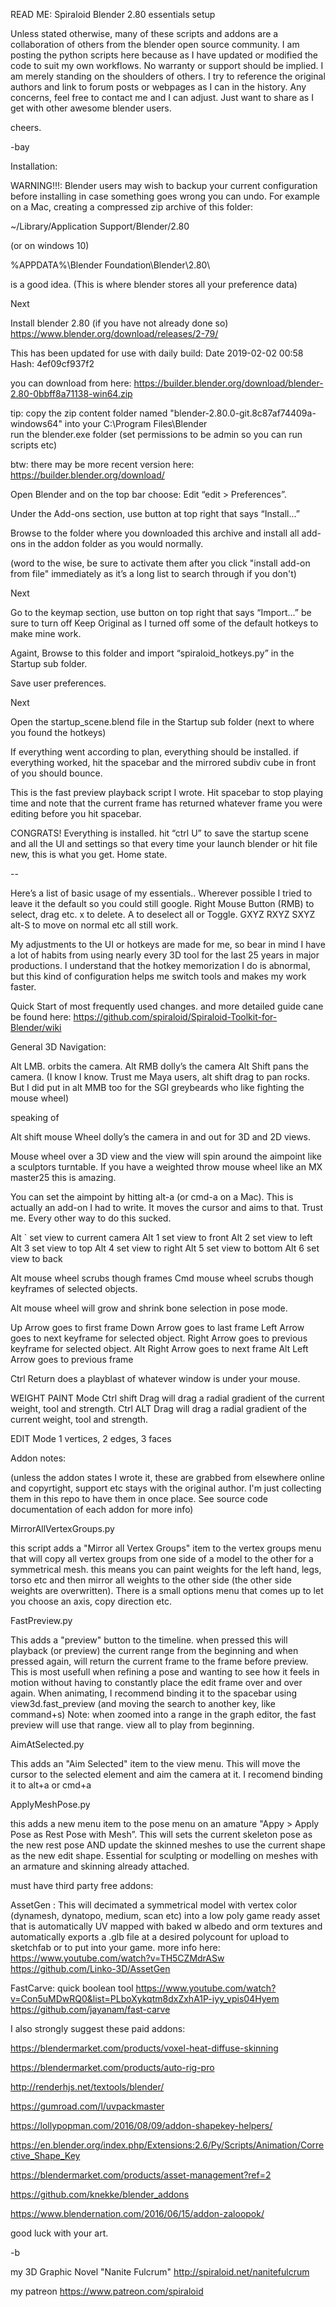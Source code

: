 READ ME: Spiraloid Blender 2.80 essentials setup

Unless stated otherwise, many of these scripts and addons are a collaboration of others from the blender open source community. 
I am posting the python scripts here because as I have updated or modified the code to suit my own workflows. 
No warranty or support should be implied. I am merely standing on the shoulders of others. 
I try to reference the original authors and link to forum posts or webpages as I can in the history. 
Any concerns, feel free to contact me and I can adjust. 
Just want to share as I get with other awesome blender users.

cheers.

-bay

Installation:

WARNING!!!: Blender users may wish to backup your current configuration before installing in case something goes wrong you can undo. For example on a Mac, creating a compressed zip archive of this folder:

~/Library/Application Support/Blender/2.80

(or on windows 10)

%APPDATA%\Blender Foundation\Blender\2.80\

is a good idea.
(This is where blender stores all your preference data)

Next

Install blender 2.80 (if you have not already done so) https://www.blender.org/download/releases/2-79/

This has been updated for use with daily build:
Date 2019-02-02 00:58
Hash: 4ef09cf937f2

you can download from here:
https://builder.blender.org/download/blender-2.80-0bbff8a71138-win64.zip

tip: copy the zip content folder named "blender-2.80.0-git.8c87af74409a-windows64" into your C:\Program Files\Blender\
run the blender.exe folder (set permissions to be admin so you can run scripts etc)

btw: there may be more recent version here:
https://builder.blender.org/download/

Open Blender and on the top bar choose: Edit “edit > Preferences”. 

Under the Add-ons section, use button at top right that says “Install...”

Browse to the folder where you downloaded this archive and install all add-ons in the addon folder as you would normally.

(word to the wise, be sure to activate them after you click "install add-on from file" immediately as it’s a long list to search through if you don't)

Next

Go to the keymap section, use button on top right that says “Import...”
be sure to turn off Keep Original as I turned off some of the default hotkeys to make mine work.

Againt, Browse to this folder and import “spiraloid_hotkeys.py” in the Startup sub folder.

Save user preferences.

Next

Open the startup_scene.blend file in the Startup sub folder (next to where you found the hotkeys)

If everything went according to plan, everything should be installed. if everything worked, hit the spacebar and the mirrored subdiv cube in front of you should bounce.

This is the fast preview playback script I wrote. Hit spacebar to stop playing time and note that the current frame has returned whatever frame you were editing before you hit spacebar.

CONGRATS! Everything is installed. hit “ctrl U” to save the startup scene and all the UI and settings so that every time your launch blender or hit file new, this is what you get. Home state.

--

Here’s a list of basic usage of my essentials.. Wherever possible I tried to leave it the default so you could still google. Right Mouse Button (RMB) to select, drag etc. x to delete. A to deselect all or Toggle. GXYZ RXYZ SXYZ alt-S to move on normal etc all still work.

My adjustments to the UI or hotkeys are made for me, so bear in mind I have a lot of habits from using nearly every 3D tool for the last 25 years in major productions. I understand that the hotkey memorization I do is abnormal, but this kind of configuration helps me switch tools and makes my work faster.

Quick Start of most frequently used changes. and more detailed guide cane be found here: https://github.com/spiraloid/Spiraloid-Toolkit-for-Blender/wiki

General 3D Navigation:

Alt LMB. orbits the camera. Alt RMB dolly’s the camera Alt Shift pans the camera. (I know I know. Trust me Maya users, alt shift drag to pan rocks. But I did put in alt MMB too for the SGI greybeards who like fighting the mouse wheel)

speaking of

Alt shift mouse Wheel dolly’s the camera in and out for 3D and 2D views.

Mouse wheel over a 3D view and the view will spin around the aimpoint like a sculptors turntable. If you have a weighted throw mouse wheel like an MX master25 this is amazing.

You can set the aimpoint by hitting alt-a (or cmd-a on a Mac). This is actually an add-on I had to write. It moves the cursor and aims to that. Trust me. Every other way to do this sucked.

Alt ` set view to current camera Alt 1 set view to front Alt 2 set view to left Alt 3 set view to top Alt 4 set view to right Alt 5 set view to bottom Alt 6 set view to back

Alt mouse wheel scrubs though frames Cmd mouse wheel scrubs though keyframes of selected objects.

Alt mouse wheel will grow and shrink bone selection in pose mode.


Up Arrow goes to first frame Down Arrow goes to last frame Left Arrow goes to next keyframe for selected object. Right Arrow goes to previous keyframe for selected object. Alt Right Arrow goes to next frame Alt Left Arrow goes to previous frame

Ctrl Return does a playblast of whatever window is under your mouse.

WEIGHT PAINT Mode Ctrl shift Drag will drag a radial gradient of the current weight, tool and strength. Ctrl ALT Drag will drag a radial gradient of the current weight, tool and strength.

EDIT Mode 1 vertices, 2 edges, 3 faces 

Addon notes:

(unless the addon states I wrote it, these are grabbed from elsewhere online and copyrtight, support etc stays with the original author. I'm just collecting them in this repo to have them in once place. See source code documentation of each addon for more info)

MirrorAllVertexGroups.py

this script adds a "Mirror all Vertex Groups" item to the vertex groups menu that will copy all vertex groups from one side of a model to the other for a symmetrical mesh. this means you can paint weights for the left hand, legs, torso etc and then mirror all weights to the other side (the other side weights are overwritten). There is a small options menu that comes up to let you choose an axis, copy direction etc.

FastPreview.py

This adds a "preview" button to the timeline. when pressed this will playback (or preview) the current range from the beginning and when pressed again, will return the current frame to the frame before preview. This is most usefull when refining a pose and wanting to see how it feels in motion without having to constantly place the edit frame over and over again. When animating, I recommend binding it to the spacebar using view3d.fast_preview (and moving the search to another key, like command+s) Note: when zoomed into a range in the graph editor, the fast preview will use that range. view all to play from beginning.

AimAtSelected.py

This adds an "Aim Selected" item to the view menu. This will move the cursor to the selected element and aim the camera at it. I recomend binding it to alt+a or cmd+a

ApplyMeshPose.py

this adds a new menu item to the pose menu on an amature  "Appy > Apply Pose as Rest Pose with Mesh”.  This will sets the current skeleton pose as the new rest pose AND update the skinned meshes to use the current shape as the new edit shape. Essential for sculpting or modelling on meshes with an armature and skinning already attached.

must have third party free addons:

AssetGen : This will decimated a symmetrical model with vertex color (dynamesh, dynatopo, medium, scan etc) into a low poly game ready asset that is automatically UV mapped with baked w albedo and orm textures and automatically exports a .glb file at a desired polycount for upload to sketchfab or to put into your game.  more info here:
https://www.youtube.com/watch?v=TH5CZMdrASw
https://github.com/Linko-3D/AssetGen

FastCarve:
quick boolean tool
https://www.youtube.com/watch?v=Con5uMDwRQ0&list=PLboXykqtm8dxZxhA1P-iyy_vpis04Hyem
https://github.com/jayanam/fast-carve

I also strongly suggest these paid addons:

https://blendermarket.com/products/voxel-heat-diffuse-skinning

https://blendermarket.com/products/auto-rig-pro

http://renderhjs.net/textools/blender/

https://gumroad.com/l/uvpackmaster

https://lollypopman.com/2016/08/09/addon-shapekey-helpers/

https://en.blender.org/index.php/Extensions:2.6/Py/Scripts/Animation/Corrective_Shape_Key

https://blendermarket.com/products/asset-management?ref=2

https://github.com/knekke/blender_addons

https://www.blendernation.com/2016/06/15/addon-zaloopok/

good luck with your art.

-b

my 3D Graphic Novel "Nanite Fulcrum" http://spiraloid.net/nanitefulcrum

my patreon https://www.patreon.com/spiraloid
